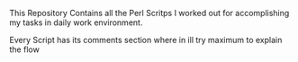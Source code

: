 This Repository Contains all the Perl Scritps I worked out for accomplishing my tasks in daily work environment.

Every Script has its comments section where in ill try maximum to explain the flow
